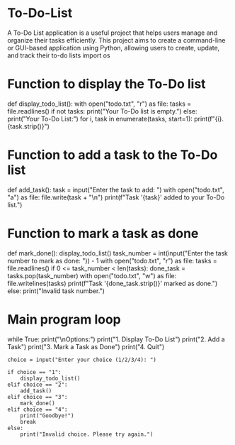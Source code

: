 # To-Do-List
A To-Do List application is a useful project that helps users manage and organize their tasks efficiently. This project aims to create a command-line or GUI-based application using Python, allowing  users to create, update, and track their to-do lists
import os

# Function to display the To-Do list
def display_todo_list():
    with open("todo.txt", "r") as file:
        tasks = file.readlines()
        if not tasks:
            print("Your To-Do list is empty.")
        else:
            print("Your To-Do List:")
            for i, task in enumerate(tasks, start=1):
                print(f"{i}. {task.strip()}")

# Function to add a task to the To-Do list
def add_task():
    task = input("Enter the task to add: ")
    with open("todo.txt", "a") as file:
        file.write(task + "\n")
    print(f"Task '{task}' added to your To-Do list.")

# Function to mark a task as done
def mark_done():
    display_todo_list()
    task_number = int(input("Enter the task number to mark as done: ")) - 1
    with open("todo.txt", "r") as file:
        tasks = file.readlines()
    if 0 <= task_number < len(tasks):
        done_task = tasks.pop(task_number)
        with open("todo.txt", "w") as file:
            file.writelines(tasks)
        print(f"Task '{done_task.strip()}' marked as done.")
    else:
        print("Invalid task number.")

# Main program loop
while True:
    print("\nOptions:")
    print("1. Display To-Do List")
    print("2. Add a Task")
    print("3. Mark a Task as Done")
    print("4. Quit")

    choice = input("Enter your choice (1/2/3/4): ")

    if choice == "1":
        display_todo_list()
    elif choice == "2":
        add_task()
    elif choice == "3":
        mark_done()
    elif choice == "4":
        print("Goodbye!")
        break
    else:
        print("Invalid choice. Please try again.")
